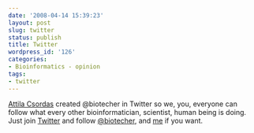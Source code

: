 ```yaml
---
date: '2008-04-14 15:39:23'
layout: post
slug: twitter
status: publish
title: Twitter
wordpress_id: '126'
categories:
- Bioinformatics - opinion
tags:
- twitter
---
```


[Attila Csordas](http://pimm.wordpress.com/2008/04/14/follow-biotecher-a-solution-to-find-all-biotwitters-in-1-place/) created @biotecher in Twitter so we, you, everyone can follow what every other bioinformatician, scientist, human being is doing. Just join [Twitter](http://twitter.com) and follow [@biotecher](http://twitter.com/biotecher), and [me](http://twitter.com/nuin) if you want. 
